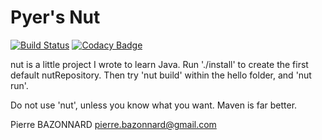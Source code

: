Pyer's Nut
==========

[![Build Status](https://api.travis-ci.org/pyer/nut.svg?branch=master)](https://travis-ci.org/pyer/nut)
[![Codacy Badge](https://api.codacy.com/project/badge/Grade/64d7dcb438fb4234b679333005367b75)](https://www.codacy.com/app/pierre-bazonnard/nut?utm_source=github.com&amp;utm_medium=referral&amp;utm_content=pyer/nut&amp;utm_campaign=Badge_Grade)

nut is a little project I wrote to learn Java.
Run './install' to create the first default nutRepository.
Then try 'nut build' within the hello folder, and 'nut run'.

Do not use 'nut', unless you know what you want.
Maven is far better.

Pierre BAZONNARD
pierre.bazonnard@gmail.com





